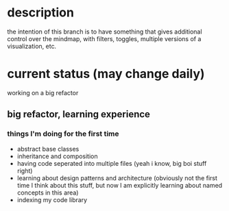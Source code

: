 # description
the intention of this branch is to have something that gives additional control over the mindmap, with filters, toggles, multiple versions of a visualization, etc. 

# current status (may change daily)
working on a big refactor

## big refactor, learning experience
### things I'm doing for the first time
- abstract base classes
- inheritance and composition
- having code seperated into multiple files  (yeah i know, big boi stuff right)
- learning about design patterns and architecture (obviously not the first time I think about this stuff, but now I am explicitly learning about named concepts in this area)
- indexing my code library
